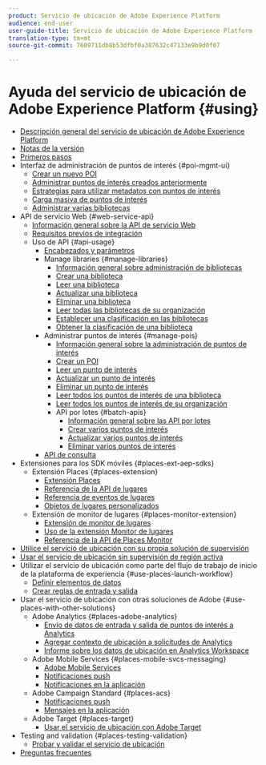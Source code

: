 ```yaml
---
product: Servicio de ubicación de Adobe Experience Platform
audience: end-user
user-guide-title: Servicio de ubicación de Adobe Experience Platform
translation-type: tm+mt
source-git-commit: 7609711db8b53dfbf0a387632c47133e9b9d0f07

---
```



# Ayuda del servicio de ubicación de Adobe Experience Platform {#using}

+ [Descripción general del servicio de ubicación de Adobe Experience Platform](home.md)
+ [Notas de la versión](release-notes.md)
+ [Primeros pasos](getting-started.md)
+ Interfaz de administración de puntos de interés {#poi-mgmt-ui}
   + [Crear un nuevo POI](poi-mgmt-ui/create-a-poi-ui.md)
   + [Administrar puntos de interés creados anteriormente](poi-mgmt-ui/managing-pois-in-the-places-ui.md)
   + [Estrategias para utilizar metadatos con puntos de interés](poi-mgmt-ui/metadata-with-pois.md)
   + [Carga masiva de puntos de interés](poi-mgmt-ui/bulk-upload-pois.md)
   + [Administrar varias bibliotecas](poi-mgmt-ui/manage-libraries-in-the-places-ui.md)
+ API de servicio Web {#web-service-api}
   + [Información general sobre la API de servicio Web](web-service-api/places-web-services.md)
   + [Requisitos previos de integración](web-service-api/adobe-i-o-integration.md)
   + Uso de API {#api-usage}
      + [Encabezados y parámetros](web-service-api/api-usage/headers-and-parameters.md)
      + Manage libraries {#manage-libraries}
         + [Información general sobre administración de bibliotecas](web-service-api/api-usage/manage-libraries/manage-libraries.md)
         + [Crear una biblioteca](web-service-api/api-usage/manage-libraries/create-a-library.md)
         + [Leer una biblioteca](web-service-api/api-usage/manage-libraries/read-a-library.md)
         + [Actualizar una biblioteca](web-service-api/api-usage/manage-libraries/update-a-library.md)
         + [Eliminar una biblioteca](web-service-api/api-usage/manage-libraries/delete-a-library.md)
         + [Leer todas las bibliotecas de su organización](web-service-api/api-usage/manage-libraries/read-all-libraries-in-your-organization.md)
         + [Establecer una clasificación en las bibliotecas](web-service-api/api-usage/manage-libraries/set-a-ran-on-your-libraries.md)
         + [Obtener la clasificación de una biblioteca](web-service-api/api-usage/manage-libraries/get-a-librarys-rank.md)
      + Administrar puntos de interés {#manage-pois}
         + [Información general sobre la administración de puntos de interés](web-service-api/api-usage/manage-pois/manage-pois.md)
         + [Crear un POI](web-service-api/api-usage/manage-pois/create-a-poi.md)
         + [Leer un punto de interés](web-service-api/api-usage/manage-pois/read-a-poi.md)
         + [Actualizar un punto de interés](web-service-api/api-usage/manage-pois/update-a-poi.md)
         + [Eliminar un punto de interés](web-service-api/api-usage/manage-pois/delete-a-poi.md)
         + [Leer todos los puntos de interés de una biblioteca](web-service-api/api-usage/manage-pois/read-all-pois-in-a-library.md)
         + [Leer todos los puntos de interés de su organización](web-service-api/api-usage/manage-pois/read-all-pois-in-your-organization.md)
         + API por lotes {#batch-apis}
            + [Información general sobre las API por lotes](web-service-api/api-usage/manage-pois/batch-apis/batch-apis.md)
            + [Crear varios puntos de interés](web-service-api/api-usage/manage-pois/batch-apis/create-multiple-pois.md)
            + [Actualizar varios puntos de interés](web-service-api/api-usage/manage-pois/batch-apis/update-multiple-pois.md)
            + [Eliminar varios puntos de interés](web-service-api/api-usage/manage-pois/batch-apis/delete-multiple-pois.md)
      + [API de consulta](web-service-api/api-usage/query-apis.md)
+ Extensiones para los SDK móviles {#places-ext-aep-sdks}
   + Extensión Places {#places-extension}
      + [Extensión Places](places-ext-aep-sdks/places-extension/places-extension.md)
      + [Referencia de la API de lugares](places-ext-aep-sdks/places-extension/places-api-reference.md)
      + [Referencia de eventos de lugares](places-ext-aep-sdks/places-extension/places-event-ref.md)
      + [Objetos de lugares personalizados](places-ext-aep-sdks/places-extension/cust-places-objects.md)
   + Extensión de monitor de lugares {#places-monitor-extension}
      + [Extensión de monitor de lugares](places-ext-aep-sdks/places-monitor-extension/places-monitor-extension.md)
      + [Uso de la extensión Monitor de lugares](places-ext-aep-sdks/places-monitor-extension/using-places-monitor-extension.md)
      + [Referencia de la API de Places Monitor](places-ext-aep-sdks/places-monitor-extension/places-monitor-api-reference.md)
+ [Utilice el servicio de ubicación con su propia solución de supervisión](using-your-own-monitor.md)
+ [Usar el servicio de ubicación sin supervisión de región activa](use-places-without-active-monitoring.md)
+ Utilizar el servicio de ubicación como parte del flujo de trabajo de inicio de la plataforma de experiencia {#use-places-launch-workflow}
   + [Definir elementos de datos](use-places-launch-workflow/define-data-elements.md)
   + [Crear reglas de entrada y salida](use-places-launch-workflow/create-rule-places-property.md)
+ Usar el servicio de ubicación con otras soluciones de Adobe {#use-places-with-other-solutions}
   + Adobe Analytics {#places-adobe-analytics}
      + [Envío de datos de entrada y salida de puntos de interés a Analytics](use-places-with-other-solutions/places-adobe-analytics/use-places-adobe-analytics.md)
      + [Agregar contexto de ubicación a solicitudes de Analytics](use-places-with-other-solutions/places-adobe-analytics/run-reports-aa-places-data.md)
      + [Informe sobre los datos de ubicación en Analytics Workspace](use-places-with-other-solutions/places-adobe-analytics/places-in-workspace.md)
   + Adobe Mobile Services {#places-mobile-svcs-messaging}
      + [Adobe Mobile Services](use-places-with-other-solutions/places-mobile-svcs-for-messaging/use-places-mobie-svcs-messaging.md)
      + [Notificaciones push](use-places-with-other-solutions/places-mobile-svcs-for-messaging/mobile-svcs-messaging-push.md)
      + [Notificaciones en la aplicación](use-places-with-other-solutions/places-mobile-svcs-for-messaging/mobile-svcs-messaging-inapp.md)
   + Adobe Campaign Standard {#places-acs}
      + [Notificaciones push](use-places-with-other-solutions/places-acs/places-acs-push-notifications.md)
      + [Mensajes en la aplicación](use-places-with-other-solutions/places-acs/places-acs-in-app-messages.md)
   + Adobe Target {#places-target}
      + [Usar el servicio de ubicación con Adobe Target](use-places-with-other-solutions/places-target/places-target.md)
+ Testing and validation {#places-testing-validation}
   + [Probar y validar el servicio de ubicación](places-testing-validation/test-validate-places.md)
+ [Preguntas frecuentes](places-faqs.md)
